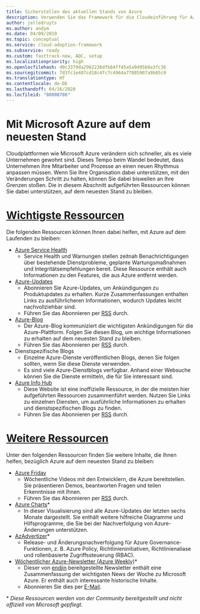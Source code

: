 ```yaml
---
title: Sicherstellen des aktuellen Stands von Azure
description: Verwenden Sie das Framework für die Cloudeinführung für Azure, um zu erfahren, wie Sie beim heutigen Cloudrhythmus auf dem aktuellen Stand bleiben und Änderungen verwalten.
author: jelledruyts
ms.author: andym
ms.date: 04/09/2019
ms.topic: conceptual
ms.service: cloud-adoption-framework
ms.subservice: ready
ms.custom: fasttrack-new, AQC, setup
ms.localizationpriority: high
ms.openlocfilehash: d0c3379da2962236dfb64ff45a5a9495b8a3fc36
ms.sourcegitcommit: 7d3fc1e407cd18c4fc7c4964a77885907a9b85c0
ms.translationtype: HT
ms.contentlocale: de-DE
ms.lasthandoff: 04/16/2020
ms.locfileid: "80808786"
---
```

<!-- cSpell:ignore jelledruyts andym endjin -->

# <a name="stay-current-with-microsoft-azure"></a>Mit Microsoft Azure auf dem neuesten Stand

Cloudplattformen wie Microsoft Azure verändern sich schneller, als es viele Unternehmen gewohnt sind. Dieses Tempo beim Wandel bedeutet, dass Unternehmen ihre Mitarbeiter und Prozesse an einen neuen Rhythmus anpassen müssen. Wenn Sie Ihre Organisation dabei unterstützen, mit den Veränderungen Schritt zu halten, können Sie dabei bisweilen an Ihre Grenzen stoßen. Die in diesem Abschnitt aufgeführten Ressourcen können Sie dabei unterstützen, auf dem neuesten Stand zu bleiben.

<!-- markdownlint-disable MD025 -->

# <a name="top-resources"></a>[Wichtigste Ressourcen](#tab/TopResources)

<!-- markdownlint-enable MD025 -->

Die folgenden Ressourcen können Ihnen dabei helfen, mit Azure auf dem Laufenden zu bleiben:

- [Azure Service Health](https://docs.microsoft.com/azure/service-health/service-health-overview)
  - Service Health und Warnungen stellen zeitnah Benachrichtigungen über bestehende Dienstprobleme, geplante Wartungsmaßnahmen und Integritätsempfehlungen bereit. Diese Ressource enthält auch Informationen zu den Features, die aus Azure entfernt werden.
- [Azure-Updates](https://azure.microsoft.com/updates)
  - Abonnieren Sie Azure-Updates, um Ankündigungen zu Produktupdates zu erhalten. Kurze Zusammenfassungen enthalten Links zu ausführlicheren Informationen, wodurch Updates leicht nachvollziehbar sind.
  - Führen Sie das Abonnieren per [RSS](https://azurecomcdn.azureedge.net/updates/feed) durch.
- [Azure-Blog](https://azure.microsoft.com/blog)
  - Der Azure-Blog kommuniziert die wichtigsten Ankündigungen für die Azure-Plattform. Folgen Sie diesen Blog, um wichtige Informationen zu erhalten auf dem neuesten Stand zu bleiben.
  - Führen Sie das Abonnieren per [RSS](https://azurecomcdn.azureedge.net/blog/feed) durch.
- Dienstspezifische Blogs
  - Einzelne Azure-Dienste veröffentlichen Blogs, denen Sie folgen sollten, wenn Sie diese Dienste verwenden.
  - Es sind viele Azure-Dienstblogs verfügbar. Anhand einer Websuche können Sie die Dienste ermitteln, die für Sie interessant sind.
- [Azure Info Hub](https://azureinfohub.azurewebsites.net)
  - Diese Website ist eine inoffizielle Ressource, in der die meisten hier aufgeführten Ressourcen zusammenführt werden. Nutzen Sie Links zu einzelnen Diensten, um ausführliche Informationen zu erhalten und dienstspezifischen Blogs zu finden.
  - Führen Sie das Abonnieren per [RSS](https://azureinfohub.azurewebsites.net/Feed?serviceTitle=Azure) durch.

<!-- markdownlint-disable MD025 -->

# <a name="additional-resources"></a>[Weitere Ressourcen](#tab/AdditionalResources)

<!-- markdownlint-enable MD025 -->

Unter den folgenden Ressourcen finden Sie weitere Inhalte, die Ihnen helfen, bezüglich Azure auf dem neuesten Stand zu bleiben:

- [Azure Friday](https://channel9.msdn.com/Shows/Azure-Friday)
  - Wöchentliche Videos mit den Entwicklern, die Azure bereitstellen. Sie präsentieren Demos, beantworten Fragen und teilen Erkenntnisse mit Ihnen.
  - Führen Sie das Abonnieren per [RSS](https://channel9.msdn.com/Shows/Azure-Friday/feed) durch.
- [Azure Charts](https://azurecharts.com)*
  - In dieser Visualisierung sind alle Azure-Updates der letzten sechs Monate dargestellt. Sie enthält weitere hilfreiche Diagramme und Hilfsprogramme, die Sie bei der Nachverfolgung von Azure-Änderungen unterstützen.
- [AzAdvertizer](https://www.azadvertizer.net)*
  - Release- und Änderungsnachverfolgung für Azure Governance-Funktionen, z. B. Azure Policy, Richtlinieninitiativen, Richtlinienaliase und rollenbasierte Zugriffssteuerung (RBAC).
- [Wöchentlicher Azure-Newsletter (Azure Weekly)](https://azureweekly.info)*
  - Dieser von [endjin](https://endjin.com) bereitgestellte Newsletter enthält eine Zusammenfassung der wichtigsten News der Woche zu Microsoft Azure. Er enthält auch interessante historische Inhalte.
  - Abonnieren Sie dies per [E-Mail](https://azureweekly.info).

\* _Diese Ressourcen werden von der Community bereitgestellt und nicht offiziell von Microsoft gepflegt._
